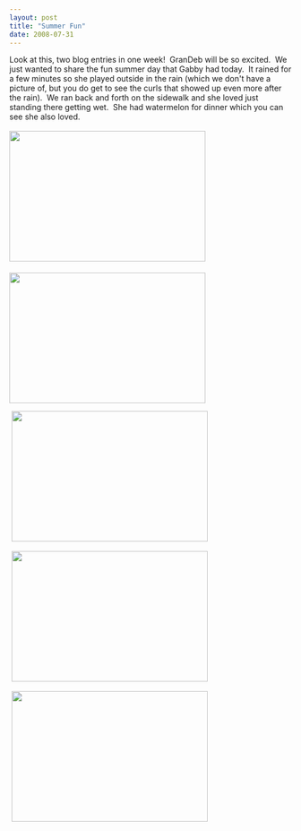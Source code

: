 ```yaml
---
layout: post
title: "Summer Fun"
date: 2008-07-31
---
```


<p>Look at this, two blog entries in one week!  GranDeb will be so excited.  We just wanted to share the fun summer day that Gabby had today.  It rained for a few minutes so she played outside in the rain (which we don't have a picture of, but you do get to see the curls that showed up even more after the rain).  We ran back and forth on the sidewalk and she loved just standing there getting wet.  She had watermelon for dinner which you can see she also loved.    <br/>
<br/>
<img height="233" alt="" src="http://www.thepaladinos.com/Portals/thepaladinos/Blog/Files/1/104/DSC_0028 (Custom).JPG " width="350"/> <br/>
<br/>
<img height="233" alt="" src="http://www.thepaladinos.com/Portals/thepaladinos/Blog/Files/1/104/DSC_0029 (Custom).JPG " width="350"/></p>
<p> <img height="233" alt="" src="http://www.thepaladinos.com/Portals/thepaladinos/Blog/Files/1/104/DSC_0033 (Custom).JPG " width="350"/></p>
<p> <img height="233" alt="" src="http://www.thepaladinos.com/Portals/thepaladinos/Blog/Files/1/104/DSC_0035 (Custom).JPG " width="350"/></p>
<p> <img height="233" alt="" src="http://www.thepaladinos.com/Portals/thepaladinos/Blog/Files/1/104/DSC_0044 (Custom).JPG " width="350"/></p>
